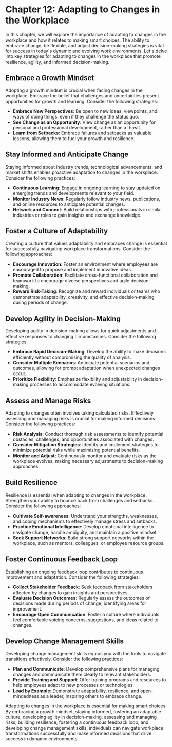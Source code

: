 Chapter 12: Adapting to Changes in the Workplace
================================================

In this chapter, we will explore the importance of adapting to changes in the workplace and how it relates to making smart choices. The ability to embrace change, be flexible, and adjust decision-making strategies is vital for success in today's dynamic and evolving work environments. Let's delve into key strategies for adapting to changes in the workplace that promote resilience, agility, and informed decision-making.

Embrace a Growth Mindset
------------------------

Adopting a growth mindset is crucial when facing changes in the workplace. Embrace the belief that challenges and uncertainties present opportunities for growth and learning. Consider the following strategies:

* **Embrace New Perspectives**: Be open to new ideas, viewpoints, and ways of doing things, even if they challenge the status quo.
* **See Change as an Opportunity**: View change as an opportunity for personal and professional development, rather than a threat.
* **Learn from Setbacks**: Embrace failures and setbacks as valuable lessons, allowing them to fuel your growth and resilience.

Stay Informed and Anticipate Change
-----------------------------------

Staying informed about industry trends, technological advancements, and market shifts enables proactive adaptation to changes in the workplace. Consider the following practices:

* **Continuous Learning**: Engage in ongoing learning to stay updated on emerging trends and developments relevant to your field.
* **Monitor Industry News**: Regularly follow industry news, publications, and online resources to anticipate potential changes.
* **Network and Connect**: Build relationships with professionals in similar industries or roles to gain insights and exchange knowledge.

Foster a Culture of Adaptability
--------------------------------

Creating a culture that values adaptability and embraces change is essential for successfully navigating workplace transformations. Consider the following approaches:

* **Encourage Innovation**: Foster an environment where employees are encouraged to propose and implement innovative ideas.
* **Promote Collaboration**: Facilitate cross-functional collaboration and teamwork to encourage diverse perspectives and agile decision-making.
* **Reward Risk-Taking**: Recognize and reward individuals or teams who demonstrate adaptability, creativity, and effective decision-making during periods of change.

Develop Agility in Decision-Making
----------------------------------

Developing agility in decision-making allows for quick adjustments and effective responses to changing circumstances. Consider the following strategies:

* **Embrace Rapid Decision-Making**: Develop the ability to make decisions efficiently without compromising the quality of analysis.
* **Consider Multiple Scenarios**: Anticipate potential scenarios and outcomes, allowing for prompt adaptation when unexpected changes occur.
* **Prioritize Flexibility**: Emphasize flexibility and adjustability in decision-making processes to accommodate evolving situations.

Assess and Manage Risks
-----------------------

Adapting to changes often involves taking calculated risks. Effectively assessing and managing risks is crucial for making informed decisions. Consider the following practices:

* **Risk Analysis**: Conduct thorough risk assessments to identify potential obstacles, challenges, and opportunities associated with changes.
* **Consider Mitigation Strategies**: Identify and implement strategies to minimize potential risks while maximizing potential benefits.
* **Monitor and Adjust**: Continuously monitor and evaluate risks as the workplace evolves, making necessary adjustments to decision-making approaches.

Build Resilience
----------------

Resilience is essential when adapting to changes in the workplace. Strengthen your ability to bounce back from challenges and setbacks. Consider the following approaches:

* **Cultivate Self-awareness**: Understand your strengths, weaknesses, and coping mechanisms to effectively manage stress and setbacks.
* **Practice Emotional Intelligence**: Develop emotional intelligence to navigate change, handle ambiguity, and maintain a positive mindset.
* **Seek Support Networks**: Build strong support networks within the workplace, such as mentors, colleagues, or employee resource groups.

Foster Continuous Feedback Loop
-------------------------------

Establishing an ongoing feedback loop contributes to continuous improvement and adaptation. Consider the following strategies:

* **Collect Stakeholder Feedback**: Seek feedback from stakeholders affected by changes to gain insights and perspectives.
* **Evaluate Decision Outcomes**: Regularly assess the outcomes of decisions made during periods of change, identifying areas for improvement.
* **Encourage Open Communication**: Foster a culture where individuals feel comfortable voicing concerns, suggestions, and ideas related to changes.

Develop Change Management Skills
--------------------------------

Developing change management skills equips you with the tools to navigate transitions effectively. Consider the following practices:

* **Plan and Communicate**: Develop comprehensive plans for managing changes and communicate them clearly to relevant stakeholders.
* **Provide Training and Support**: Offer training programs and resources to help employees adapt to new processes or technologies.
* **Lead by Example**: Demonstrate adaptability, resilience, and open-mindedness as a leader, inspiring others to embrace change.

Adapting to changes in the workplace is essential for making smart choices. By embracing a growth mindset, staying informed, fostering an adaptable culture, developing agility in decision-making, assessing and managing risks, building resilience, fostering a continuous feedback loop, and developing change management skills, individuals can navigate workplace transformations successfully and make informed decisions that drive success in dynamic environments.
